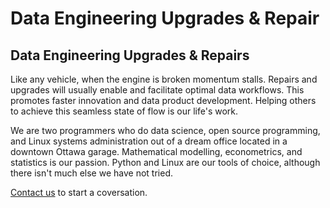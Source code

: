 # Data Engineering Upgrades & Repair

## Data Engineering Upgrades & Repairs

Like any vehicle, when the engine is broken momentum stalls.
Repairs and upgrades will usually enable and facilitate optimal data workflows.
This promotes faster innovation and data product development. Helping others to achieve this seamless state of flow is our life's work.


We are two  programmers who do data science, open source programming,
and Linux systems administration out of a dream office located in a downtown Ottawa garage.
Mathematical modelling, econometrics, and statistics is our passion.
Python and Linux are our tools of choice, although there isn't much else we have not tried.

[Contact us](mailto:info@quantgarage.io) to start a coversation.
